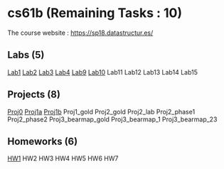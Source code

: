 # cs61b (Remaining Tasks : 10)

The course website : https://sp18.datastructur.es/ 

## Labs (5)
[Lab1](https://github.com/ruhuang2001/cs61b/tree/master/lab1)
[Lab2](https://github.com/ruhuang2001/cs61b/tree/master/lab2)
[Lab3](https://github.com/ruhuang2001/cs61b/tree/master/lab3)
[Lab4](https://github.com/ruhuang2001/cs61b/tree/master/lab4)
[Lab9](https://github.com/ruhuang2001/cs61b/tree/master/lab9)
[Lab10](https://github.com/ruhuang2001/cs61b/tree/master/lab10)
Lab11
Lab12
Lab13
Lab14
Lab15

## Projects (8)
[Proj0](https://github.com/ruhuang2001/cs61b/tree/master/proj0)
[Proj1a](https://github.com/ruhuang2001/cs61b/tree/master/proj1a)
[Proj1b](https://github.com/ruhuang2001/cs61b/tree/master/proj1b)
Proj1_gold
Proj2_gold
Proj2_lab
Proj2_phase1
Proj2_phase2
Proj3_bearmap_gold
Proj3_bearmap_1
Proj3_bearmap_23

## Homeworks (6)
[HW1](https://github.com/ruhuang2001/cs61b/tree/master/hw1)
HW2
HW3
HW4
HW5
HW6
HW7

